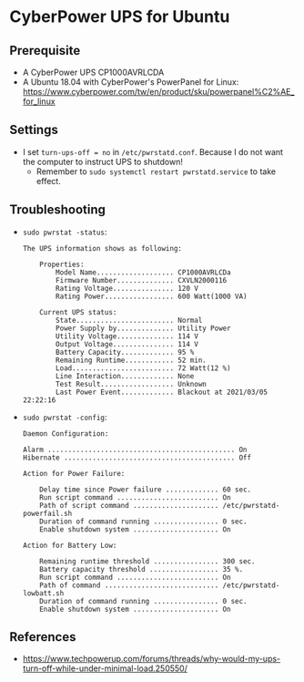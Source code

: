 # CyberPower UPS for Ubuntu

## Prerequisite
* A CyberPower UPS CP1000AVRLCDA
* A Ubuntu 18.04 with CyberPower's PowerPanel for Linux: <https://www.cyberpower.com/tw/en/product/sku/powerpanel%C2%AE_for_linux>

## Settings
* I set `turn-ups-off = no` in `/etc/pwrstatd.conf`. Because I do not want the computer to instruct UPS to shutdown!
    * Remember to `sudo systemctl restart pwrstatd.service` to take effect.

## Troubleshooting
* `sudo pwrstat -status`:
    ```
    The UPS information shows as following:

        Properties:
            Model Name................... CP1000AVRLCDa
            Firmware Number.............. CXVLN2000116
            Rating Voltage............... 120 V
            Rating Power................. 600 Watt(1000 VA)

        Current UPS status:
            State........................ Normal
            Power Supply by.............. Utility Power
            Utility Voltage.............. 114 V
            Output Voltage............... 114 V
            Battery Capacity............. 95 %
            Remaining Runtime............ 52 min.
            Load......................... 72 Watt(12 %)
            Line Interaction............. None
            Test Result.................. Unknown
            Last Power Event............. Blackout at 2021/03/05 22:22:16
    ```
* `sudo pwrstat -config`:
    ```
    Daemon Configuration:

    Alarm .............................................. On
    Hibernate .......................................... Off

    Action for Power Failure:

        Delay time since Power failure ............. 60 sec.
        Run script command ......................... On
        Path of script command ..................... /etc/pwrstatd-powerfail.sh
        Duration of command running ................ 0 sec.
        Enable shutdown system ..................... On

    Action for Battery Low:

        Remaining runtime threshold ................ 300 sec.
        Battery capacity threshold ................. 35 %.
        Run script command ......................... On
        Path of command ............................ /etc/pwrstatd-lowbatt.sh
        Duration of command running ................ 0 sec.
        Enable shutdown system ..................... On
    ```


## References
* <https://www.techpowerup.com/forums/threads/why-would-my-ups-turn-off-while-under-minimal-load.250550/>
